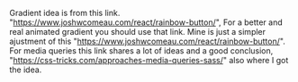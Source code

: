 Gradient idea is from this link. "https://www.joshwcomeau.com/react/rainbow-button/", For a better and real animated gradient you should use that link. Mine is just a simpler ajustment of this "https://www.joshwcomeau.com/react/rainbow-button/".
For media queries this link shares a lot of ideas and a good conclusion, "https://css-tricks.com/approaches-media-queries-sass/" also where I got the idea. 
